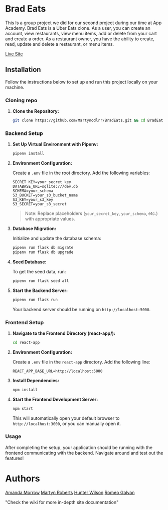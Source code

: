 # Brad Eats

This Is a group project we did for our second project during our time at App Academy. Brad Eats is a Uber Eats clone. As a user, you can create an account, view restaurants, view menu items, add or delete from your cart and create a order. As a restaurant owner, you have the ability to create, read, update and delete a restaurant, or menu items.  

[Live Site](https://ubereats-clone-cbjy.onrender.com/)

## Installation

Follow the instructions below to set up and run this project locally on your machine.

### Cloning repo

1. **Clone the Repository:**
    ```bash
    git clone https://github.com/Martynodlrr/BradEats.git && cd BradEats/
    ```
    
### Backend Setup

1. **Set Up Virtual Environment with Pipenv:**
    ```bash
    pipenv install
    ```

3. **Environment Configuration:**
   
   Create a `.env` file in the root directory. Add the following variables:
    ```
    SECRET_KEY=your_secret_key
    DATABASE_URL=sqlite:///dev.db
    SCHEMA=your_schema
    S3_BUCKET=your_s3_bucket_name
    S3_KEY=your_s3_key
    S3_SECRET=your_s3_secret
    ```

    > Note: Replace placeholders (`your_secret_key`, `your_schema`, etc.) with appropriate values.

4. **Database Migration:**

    Initialize and update the database schema:
    ```bash
    pipenv run flask db migrate
    pipenv run flask db upgrade
    ```

5. **Seed Database:**
   
    To get the seed data, run:
    ```bash
    pipenv run flask seed all
    ```

6. **Start the Backend Server:**

    ```bash
    pipenv run flask run
    ```

    Your backend server should be running on `http://localhost:5000`.

### Frontend Setup

1. **Navigate to the Frontend Directory (react-app/):**
    ```bash
    cd react-app
    ```

2. **Environment Configuration:**

   Create a `.env` file in the `react-app` directory. Add the following line:
    ```
    REACT_APP_BASE_URL=http://localhost:5000
    ```

3. **Install Dependencies:**
    ```bash
    npm install
    ```

4. **Start the Frontend Development Server:**
    ```bash
    npm start
    ```

   This will automatically open your default browser to `http://localhost:3000`, or you can manually open it.

### Usage

After completing the setup, your application should be running with the frontend communicating with the backend. Navigate around and test out the features!

# Authors
[Amanda Morrow](https://github.com/amorrow616)
[Martyn Roberts](https://github.com/Martynodlrr)
[Hunter Wilson](https://github.com/hunter12756) 
[Romeo Galvan](https://github.com/DudeWithOneLeg)

"Check the wiki for more in-depth site documentation"
